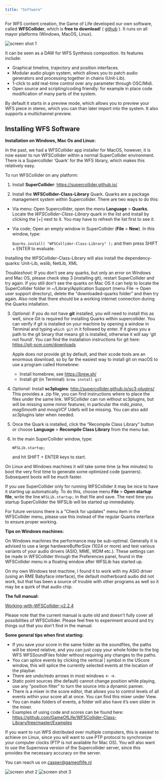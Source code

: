```yaml
---
title: "Software"
---
```


For WFS content creation, the Game of Life developed our own software, called __WFSCollider__, which is __free to download__! ( [github](https://github.com/GameOfLife) ). It runs on all mayor platforms (Windows, MacOS, Linux). 

![screen shot 1](/img/wfs_screen_1.png)

It can be seen as a DAW for WFS Synthesis composition. Its features include:

* Graphical timeline, trajectory and position interfaces.
* Modular audio plugin system, which allows you to patch audio generators and processing together in chains (Unit-Lib).
* 1-click to add real-time control over any parameter through OSC/Midi.
* Open source and scripting/coding friendly: for example in place code modification of many parts of the system.

By default it starts in a preview mode, which allows you to preview your WFS piece in stereo, which you can than later import into the system. It also supports a multichannel preview.

## Installing WFS Software

**Installation on Windows, Mac Os and Linux:**

In the past, we had a WFSCollider app installer for MacOS, however, it is now
easier to run WFSCollider within a normal SuperCollider environment. There is a
Supercollider ‘Quark’ for the WFS library, which makes this relatively easy.

To run WFSCollider on any platform:

1. Install **SuperCollider**: <https://supercollider.github.io/>  

2. Install the **WFSCollider-Class-Library** Quark. Quarks are a package management system within Supercollider. There are two ways to do this:

 * Via menu: Open Supercollider, open the menu __Language__ > __Quarks__. Locate the 
 *WFSCollider-Class-Library* quark in the list and install by clicking the
\[+\] next to it. You may have to refresh the list first to see it. 

 * Via code; Open an empty window in SuperCollider (__File__ > __New__). In this window, type:
 
      `Quarks.install( "WFSCollider-Class-Library" );` 
       and then press SHIFT + ENTER to evaluate.

 Installing the WFSCollider-Class-Library will also install the dependency-quarks: Unit-Lib, wslib, NetLib, XML
 
  *Troubleshoot:* If you don’t see any quarks, but only an error on Windows and Mac OS, please check step 3 (installing git), restart SuperCollider and try again. If you still don't see the quarks on Mac OS it can help to locate the SuperCollider folder in ~/Library/Application Support (menu File -> Open user support directory), delete the "downloaded-quarks folder" and then try again. Also note that there should be a working internet connection during the Quarks intallation. 

3. *Optional:* if you do not have **git** installed, you will need to install this
   as well, since Git is required for installing Quarks within supercollider. You can verify if git is installed on your machine by opening a window in Terminal and typing ```which git``` in it followed by enter. If it gives you a path to the git binary that means git is installed, otherwise it will say 'git not found'. You can find the installation instructions for git here:
    <https://git-scm.com/downloads>

    Apple does not provide git by default, and their xcode tools are an enormous download, so by far the easiest way to install git on macOS to use a program called Homebrew:

    - Install homebrew, see <https://brew.sh/>
    - Install git (in Terminal): `brew install git`
        
4. *Optional:* Install **sc3plugins**: <http://supercollider.github.io/sc3-plugins/>  
This provides a .zip file, you can find instructions where to place the
files under the same link. WFSCollider can run without sc3plugins, but will be missing some minor features; in particular the *mda_piano*, *magSmooth* and *moogVCF* Udefs will be missing. You can also add sc3plugins later when needed.

5. Once the Quark is installed, click the “Recompile Class Library”
button or choose __Language__ > __Recompile Class Library__ from the menu bar.

6. In the main SuperCollider window, type:

	`WFSLib.startup;`  
  
	and hit SHIFT + ENTER keys to start.  
  
 On Linux and Windows machines it will take some time (a few minutes) to boot the 
 very first time to generate some optimized code (panners). Subsequent boots will be much
faster. 

If you use SuperCollider only for running WFSCollider it may be nice to have it starting up automatically. To do this, choose menu __File__ > __Open startup file__, write the line `WFSLib.startup;` in that file and save. The next time you startup SuperCollider the WFSLib will be started up immediately.

For future versions there is a "Check for updates" menu item in the WFSCollider menu,
please use this instead of the regular Quarks interface to ensure proper working.

**Tips on Windows machines:**

On Windows machines the performance may be sub-optimal. Generally it is advised to use a large hardwareBufferSize (1024 or more) and test various variants of your audio drivers (ASIO, MME, WDM etc.). These settings can be made in WFSCollider through the Preferences panel, found in the WFSCollider menu in a floating window after WFSLib has started up.
 
On my own Windows test machine, I found it to work with my ASIO
driver (using an RME Babyface interface), the default motherboard audio
did not work, but that has been a source of trouble with other programs
as well so it may be a quirk of that audio chip.  

**The full manual:**

[Working-with-WFSCollider-v2.2.4](/pdf/Working-with-WFSCollider-v2.2.4.pdf "pdf manual")

Please note that the current manual is quite old and doesn't fully cover all possibilities of WFSCollider. Please feel free to experiment around and try things out that you don't find in the manual.

**Some general tips when first starting:**

-   If you save your score in the same folder as the soundfiles, the paths will
    be stored relative, and you can just copy your whole folder to the big WFS
    WFSSoundFiles folder without requiring any changes to the paths.
-   You can splice events by clicking the vertical | symbol in the UScore
    window, this will splice the currently selected events at the location of
    the playbar.
-   There are undo/redo arrows in most windows <- ->.
-   Static point sources (the default) cannot change position while playing, use any "position filter" to turn
    the source into a dynamic panner.
-   There is a mixer in the score editor, that allows you to control
    levels of all events within your score all at once. You can find
    this mixer under View.
-   You can make folders of events, a folder will also have it’s own
    slider in the mixer.
-   Examples of using code and scores can be found here:
    <https://github.com/GameOfLife/WFSCollider-Class-Library/tree/master/Examples>

If you want to run WFS distributed over multiple computers, this is
easiest to achieve on Linux, since you will want to use PTP protocol to
synchronize your computer clocks (PTP is not available for Mac OS). You
will also want to use the Supernova version of the Supercollider server,
since this provides the necessary accuracy on the server.

You can reach us on casper@gameoflife.nl

![screen shot 2](/img/wfs_screen_2.png)
![screen shot 3](/img/wfs_screen_3.png)